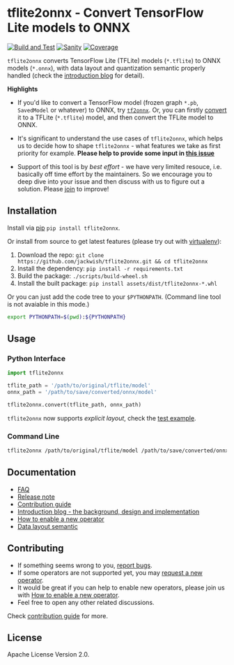tflite2onnx - Convert TensorFlow Lite models to ONNX
====================================================

[![Build and Test](https://github.com/jackwish/tflite2onnx/workflows/Build%20and%20Test/badge.svg)](https://github.com/jackwish/tflite2onnx/actions?query=workflow%3A%22Build+and+Test%22)
[![Sanity](https://github.com/jackwish/tflite2onnx/workflows/Sanity/badge.svg)](https://github.com/jackwish/tflite2onnx/actions?query=workflow%3ASanity)
[![Coverage](https://codecov.io/gh/jackwish/tflite2onnx/branch/master/graph/badge.svg)](https://codecov.io/gh/jackwish/tflite2onnx)

`tflite2onnx` converts TensorFlow Lite (TFLite) models (`*.tflite`) to ONNX models (`*.onnx`),
with data layout and quantization semantic properly handled (check the [introduction blog][intro] for detail).

**Highlights**

* If you'd like to convert a TensorFlow model (frozen graph `*.pb`, `SavedModel`
or whatever) to ONNX, try [`tf2onnx`](https://github.com/onnx/tensorflow-onnx).
Or, you can firstly [convert][tf2tflite] it to a TFLite (`*.tflite`) model,
and then convert the TFLite model to ONNX.

* It's significant to understand the use cases of `tflite2onnx`, which helps us
to decide how to shape `tflite2onnx` - what features we take as first priority for example.
**Please help to provide some input in [this issue](https://github.com/jackwish/tflite2onnx/issues/32)**

* Support of this tool is by _best effort_ - we have very limited resouce,
i.e. basically off time effort by the maintainers.
So we encourage you to deep dive into your issue and then discuss with us to figure out a solution.
Please [join](#contributing) to improve!


## Installation

Install via [pip][pypi] `pip install tflite2onnx`.

Or install from source to get latest features (please try out with [virtualenv](https://virtualenv.pypa.io)):

1. Download the repo: `git clone https://github.com/jackwish/tflite2onnx.git && cd tflite2onnx`
2. Install the dependency: `pip install -r requirements.txt`
3. Build the package: `./scripts/build-wheel.sh`
4. Install the built package: `pip install assets/dist/tflite2onnx-*.whl`

Or you can just add the code tree to your `$PYTHONPATH`.
(Command line tool is not avaiable in this mode.)

```sh
export PYTHONPATH=$(pwd):${PYTHONPATH}
```


## Usage

### Python Interface

```py
import tflite2onnx

tflite_path = '/path/to/original/tflite/model'
onnx_path = '/path/to/save/converted/onnx/model'

tflite2onnx.convert(tflite_path, onnx_path)
```

`tflite2onnx` now supports *explicit layout*, check the
[test example](https://github.com/jackwish/tflite2onnx/blob/master/tests/test_explicit_layout.py).


### Command Line

```sh
tflite2onnx /path/to/original/tflite/model /path/to/save/converted/onnx/model
```


## Documentation

* [FAQ](docs/faq.md)
* [Release note](docs/release-notes.md)
* [Contribution guide](docs/contribution-guide.md)
* [Introduction blog - the background, design and implementation][intro]
* [How to enable a new operator](docs/how-to-enable-new-operator.md)
* [Data layout semantic](docs/data-layout-semantic.md)


## Contributing

* If something seems wrong to you, [report bugs](https://github.com/jackwish/tflite2onnx/issues/new?assignees=&labels=bug&template=bug-report.md&title=).
* If some operators are not supported yet, you may [request a new operator](https://github.com/jackwish/tflite2onnx/issues/new?assignees=&labels=operator%2C+help+wanted&template=request-operator.md&title=Operator+request%3A).
* It would be great if you can help to enable new operators, please join us with [How to enable a new operator](docs/how-to-enable-new-operator.md).
* Feel free to open any other related discussions.

Check [contribution guide](docs/contribution-guide.md) for more.


## License

Apache License Version 2.0.

[intro]: https://jackwish.net/2020/Convert-TensorFlow-Lite-models-to-ONNX.html
[pypi]: https://pypi.org/project/tflite2onnx
[github]: https://github.com/jackwish/tflite2onnx
[tf2tflite]: https://www.tensorflow.org/lite/convert
